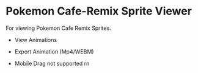 # Pokemon Cafe-Remix Sprite Viewer
For viewing Pokemon Cafe Remix Sprites.

- View Animations
- Export Animation (Mp4/WEBM)

- Mobile Drag not supported rn
